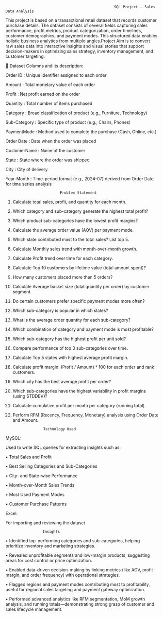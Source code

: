                                                       SQL Project – Sales Data Analysis

This project is based on a transactional retail dataset that records customer purchase details. The dataset consists of several fields capturing sales performance, profit metrics, product categorization, order timelines, customer demographics, and payment modes. This structured data enables holistic business analytics from multiple angles.Project Aim is to convert raw sales data into interactive insights and visual stories that support decision-makers in optimizing sales strategy, inventory management, and customer targeting.

📌 Dataset Columns and its description:

Order ID  :  Unique identifier assigned to each order

Amount  :  Total monetary value of each order

Profit  :  Net profit earned on the order

Quantity  :  Total number of items purchased

Category  :  Broad classification of product (e.g., Furniture, Technology)

Sub-Category  :  Specific type of product (e.g., Chairs, Phones)

PaymentMode  :  Method used to complete the purchase (Cash, Online, etc.)

Order Date  :  Date when the order was placed

CustomerName  :  Name of the customer

State  :  State where the order was shipped

City  :  City of delivery

Year-Month  :  Time-period format (e.g., 2024-07) derived from Order Date for time series analysis


                             Problem Statement
                             
1.	Calculate total sales, profit, and quantity for each month.
2.	Which category and sub-category generate the highest total profit?
3.	Which product sub-categories have the lowest profit margins?
4.	Calculate the average order value (AOV) per payment mode.
5.	Which state contributed most to the total sales? List top 5.
6.	Calculate Monthly sales trend with month-over-month growth.
7.	Calculate Profit trend over time for each category.
8.	Calculate Top 10 customers by lifetime value (total amount spent)?
9.	How many customers placed more than 5 orders?
10.	Calculate Average basket size (total quantity per order) by customer segment.
11.	Do certain customers prefer specific payment modes more often?
12.	Which sub-category is popular in which states?
13.	What is the average order quantity for each sub-category?
14.	Which combination of category and payment mode is most profitable?
15.	Which sub-category has the highest profit per unit sold?
16.	Compare performance of top 3 sub-categories over time.
17.	Calculate Top 5 states with highest average profit margin.
18.	Calculate profit margin: (Profit / Amount) * 100 for each order and rank customers.
19.	Which city has the best average profit per order?
20.	Which sub-categories have the highest variability in profit margins (using STDDEV)?
21.	Calculate cumulative profit per month per category (running total).
22.	Perform RFM (Recency, Frequency, Monetary) analysis using Order Date and Amount.
                    
                      Technology Used

MySQL:

Used to write SQL queries for extracting insights such as:

•	Total Sales and Profit

•	Best Selling Categories and Sub-Categories

•	City- and State-wise Performance

•	Month-over-Month Sales Trends

•	Most Used Payment Modes

•	Customer Purchase Patterns

Excel:

For importing and reviewing the dataset
 
                     Insights
•	Identified top-performing categories and sub-categories, helping prioritize inventory and marketing strategies.

•	Revealed unprofitable segments and low-margin products, suggesting areas for cost control or price optimization.

•	Enabled data-driven decision-making by linking metrics (like AOV, profit margin, and order frequency) with operational strategies.

•	Flagged regions and payment modes contributing most to profitability, useful for regional sales targeting and payment gateway optimization.

•	Performed advanced analytics like RFM segmentation, MoM growth analysis, and running totals—demonstrating strong grasp of customer and sales lifecycle management.












